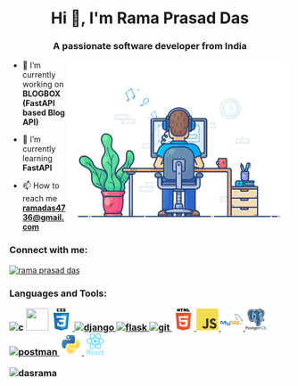 <h1 align="center">Hi 👋, I'm Rama Prasad Das</h1>
<h3 align="center">A passionate software developer from India</h3>
<img align = "right" width="400" src="https://raw.githubusercontent.com/SupianIDz/SupianIDz/main/coding.gif" alt="coding">

- 🔭 I’m currently working on **BLOGBOX (FastAPI based Blog API)**

- 🌱 I’m currently learning **FastAPI**

- 📫 How to reach me **ramadas4736@gmail.com**

<h3 align="left">Connect with me:</h3>
<p align="left">
<a href="https://linkedin.com/in/rama prasad das" target="https://www.linkedin.com/in/rama-prasad-das-363161256/"><img align="center" src="https://raw.githubusercontent.com/rahuldkjain/github-profile-readme-generator/master/src/images/icons/Social/linked-in-alt.svg" alt="rama prasad das" height="30" width="40" /></a>
</p>

<h3 align="left">Languages and Tools:

<p align="left"> <img src="https://www.flaticon.com/free-icon/python_3098090?term=python&page=1&position=4&origin=search&related_id=3098090)" alt="c" width="40" height="40"/>  <img src="[![python](https://github.com/dasrama/dasrama/assets/133477731/a78d860c-b651-4ae8-acc0-ce3c3e0b0a7b)](https://www.flaticon.com/free-icon/python_3098090?term=python&page=1&position=4&origin=search&related_id=3098090)" width="40" height="40"/> <a href="https://www.w3schools.com/css/" target="_blank" rel="noreferrer"> <img src="https://raw.githubusercontent.com/devicons/devicon/master/icons/css3/css3-original-wordmark.svg" alt="css3" width="40" height="40"/> </a> <a href="https://www.djangoproject.com/" target="_blank" rel="noreferrer"> <img src="https://cdn.worldvectorlogo.com/logos/django.svg" alt="django" width="40" height="40"/> </a> <a href="https://flask.palletsprojects.com/" target="_blank" rel="noreferrer"> <img src="[https://icons8.com/icon/MHcMYTljfKOr/flask](https://icons8.com/icon/AqYCfGyGXlO7/flask)" alt="flask" width="40" height="40"/> </a> <a href="https://git-scm.com/" target="_blank" rel="noreferrer"> <img src="https://www.vectorlogo.zone/logos/git-scm/git-scm-icon.svg" alt="git" width="40" height="40"/> </a> <a href="https://www.w3.org/html/" target="_blank" rel="noreferrer"> <img src="https://raw.githubusercontent.com/devicons/devicon/master/icons/html5/html5-original-wordmark.svg" alt="html5" width="40" height="40"/> </a> <a href="https://developer.mozilla.org/en-US/docs/Web/JavaScript" target="_blank" rel="noreferrer"> <img src="https://raw.githubusercontent.com/devicons/devicon/master/icons/javascript/javascript-original.svg" alt="javascript" width="40" height="40"/> </a> <a href="https://www.mysql.com/" target="_blank" rel="noreferrer"> <img src="https://raw.githubusercontent.com/devicons/devicon/master/icons/mysql/mysql-original-wordmark.svg" alt="mysql" width="40" height="40"/> </a> <a href="https://www.postgresql.org" target="_blank" rel="noreferrer"> <img src="https://raw.githubusercontent.com/devicons/devicon/master/icons/postgresql/postgresql-original-wordmark.svg" alt="postgresql" width="40" height="40"/> </a> <a href="https://postman.com" target="_blank" rel="noreferrer"> <img src="https://www.vectorlogo.zone/logos/getpostman/getpostman-icon.svg" alt="postman" width="40" height="40"/> </a> <a href="https://www.python.org" target="_blank" rel="noreferrer"> <img src="https://raw.githubusercontent.com/devicons/devicon/master/icons/python/python-original.svg" alt="python" width="40" height="40"/> </a> <a href="https://reactjs.org/" target="_blank" rel="noreferrer"> <img src="https://raw.githubusercontent.com/devicons/devicon/master/icons/react/react-original-wordmark.svg" alt="react" width="40" height="40"/> </a> </p>


<p><img align="center" src="https://github-readme-streak-stats.herokuapp.com/?user=dasrama&" alt="dasrama" /></p>
